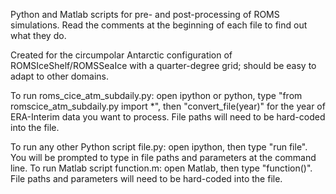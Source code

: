 Python and Matlab scripts for pre- and post-processing of ROMS simulations. Read the comments at the beginning of each file to find out what they do.

Created for the circumpolar Antarctic configuration of ROMSIceShelf/ROMSSeaIce with a quarter-degree grid; should be easy to adapt to other domains.

To run roms_cice_atm_subdaily.py: open ipython or python, type "from romscice_atm_subdaily.py import *", then "convert_file(year)" for the year of ERA-Interim data you want to process. File paths will need to be hard-coded into the file.

To run any other Python script file.py: open ipython, then type "run file". You will be prompted to type in file paths and parameters at the command line.
To run Matlab script function.m: open Matlab, then type "function()". File paths and parameters will need to be hard-coded into the file.


